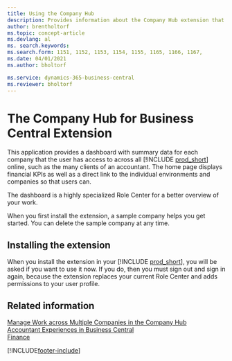 ```yaml
---
title: Using the Company Hub
description: Provides information about the Company Hub extension that you can use to manage work across multiple companies in Business Central.
author: brentholtorf
ms.topic: concept-article
ms.devlang: al
ms. search.keywords: 
ms.search.form: 1151, 1152, 1153, 1154, 1155, 1165, 1166, 1167, 
ms.date: 04/01/2021
ms.author: bholtorf

ms.service: dynamics-365-business-central
ms.reviewer: bholtorf
---
```

# The Company Hub for Business Central Extension

This application provides a dashboard with summary data for each company that the user has access to across all [!INCLUDE [prod_short](includes/prod_short.md)] online, such as the many clients of an accountant. The home page displays financial KPIs as well as a direct link to the individual environments and companies so that users can.

The dashboard is a highly specialized Role Center for a better overview of your work.

When you first install the extension, a sample company helps you get started. You can delete the sample company at any time.

## Installing the extension

When you install the extension in your [!INCLUDE [prod_short](includes/prod_short.md)], you will be asked if you want to use it now. If you do, then you must sign out and sign in again, because the extension replaces your current Role Center and adds permissions to your user profile.

## Related information

[Manage Work across Multiple Companies in the Company Hub](company-hub.md)  
[Accountant Experiences in Business Central](finance-accounting.md)  
[Finance](finance.md)  

[!INCLUDE[footer-include](includes/footer-banner.md)]
